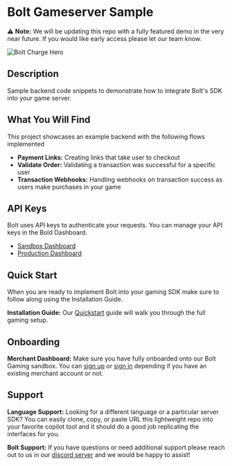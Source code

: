 # Bolt Gameserver Sample

⚠️ **Note:** We will be updating this repo with a fully featured demo in the very near future. If you would like early access please let our team know.

<img src="https://www.bolt.com/assets/images/components/FooterCallout/callout-rebrand-lightning.svg" alt="Bolt Charge Hero" />

## Description
Sample backend code snippets to demonstrate how to integrate Bolt's SDK into your game server. 


## What You Will Find
This project showcases an example backend with the following flows implemented
- **Payment Links:** Creating links that take user to checkout
- **Validate Order:** Validating a transaction was successful for a specific user
- **Transaction Webhooks:** Handling webhooks on transaction success as users make purchases in your game

## API Keys

Bolt uses API keys to authenticate your requests. You can manage your API keys in the Bold Dashboard.

- [Sandbox Dashboard](https://merchant-sandbox.bolt.com/)
- [Production Dashboard](https://merchant.bolt.com/)

## Quick Start
When you are ready to implement Bolt into your gaming SDK make sure to follow along using the Installation Guide.

**Installation Guide:** Our [Quickstart](https://gaming-help.bolt.com/guide/quickstart.html) guide will walk you through the full gaming setup.

## Onboarding
**Merchant Dashboard:** Make sure you have fully onboarded onto our Bolt Gaming sandbox. You can [sign up](https://merchant-sandbox.bolt.com/onboarding/get-started/gaming) or [sign in](https://merchant-sandbox.bolt.com/) depending if you have an existing merchant account or not.

## Support
**Language Support:** Looking for a different language or a particular server SDK? You can easily clone, copy, or paste URL this lightweight repo into your favorite copilot tool and it should do a good job replicating the interfaces for you.

**Bolt Support:** If you have questions or need additional support please reach out to us in our [discord server](https://discord.gg/BSUp9qjtnc) and we would be happy to assist!

